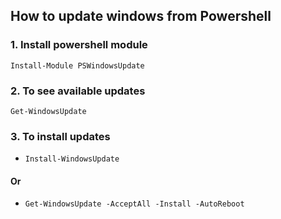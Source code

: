 ## How to update windows from Powershell

### 1. Install powershell module 
<code>Install-Module PSWindowsUpdate</code>

### 2. To see available updates 
<code>Get-WindowsUpdate </code>

### 3. To install updates
* <code>Install-WindowsUpdate</code>

#### Or

* <code>Get-WindowsUpdate -AcceptAll -Install -AutoReboot</code>